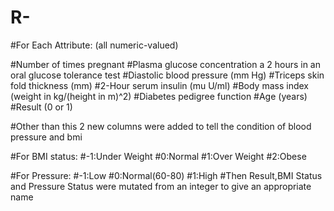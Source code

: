 # R-

#For Each Attribute: (all numeric-valued)

#Number of times pregnant
#Plasma glucose concentration a 2 hours in an oral glucose tolerance test
#Diastolic blood pressure (mm Hg)
#Triceps skin fold thickness (mm)
#2-Hour serum insulin (mu U/ml)
#Body mass index (weight in kg/(height in m)^2)
#Diabetes pedigree function
#Age (years)
#Result (0 or 1)


#Other than this 2 new columns were added to tell the condition of blood pressure and bmi

#For BMI status: 
#-1:Under Weight
#0:Normal
#1:Over Weight
#2:Obese

#For Pressure:
#-1:Low 
#0:Normal(60-80)
#1:High
#Then Result,BMI Status and Pressure Status were mutated from an integer to give an appropriate name 
